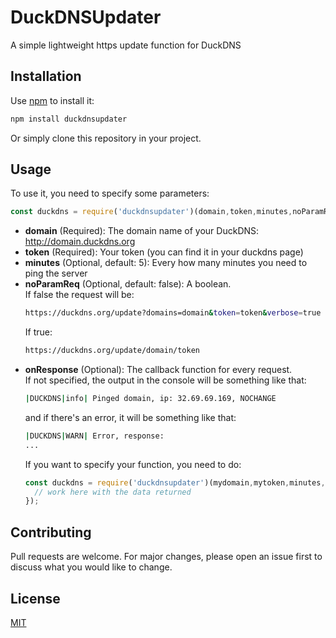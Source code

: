# DuckDNSUpdater
A simple lightweight https update function for DuckDNS
 
## Installation 
Use [npm](https://www.npmjs.com/) to install it:
```bash
npm install duckdnsupdater
```
Or simply clone this repository in your project.

## Usage
To use it, you need to specify some parameters:
```javascript
const duckdns = require('duckdnsupdater')(domain,token,minutes,noParamReq,onResponse);
```
* **domain** (Required): The domain name of your DuckDNS: http://domain.duckdns.org
* **token** (Required): Your token (you can find it in your duckdns page)
* **minutes** (Optional, default: 5): Every how many minutes you need to ping the server
* **noParamReq** (Optional, default: false): A boolean.\
  If false the request will be:
  ```bash
  https://duckdns.org/update?domains=domain&token=token&verbose=true
  ```
  If true:
  ```bash
  https://duckdns.org/update/domain/token
  ```
* **onResponse** (Optional): The callback function for every request.\
  If not specified, the output in the console will be something like that:
  ```bash
  |DUCKDNS|info| Pinged domain, ip: 32.69.69.169, NOCHANGE
  ```
  and if there's an error, it will be something like that:
  ```bash
  |DUCKDNS|WARN| Error, response: 
  ...
  ```
  If you want to specify your function, you need to do:
  ```javascript
  const duckdns = require('duckdnsupdater')(mydomain,mytoken,minutes,noParamReq,(data)=>{
    // work here with the data returned
  });
  ```
## Contributing
Pull requests are welcome. For major changes, please open an issue first to discuss what you would like to change.

## License
[MIT](https://choosealicense.com/licenses/mit/)
